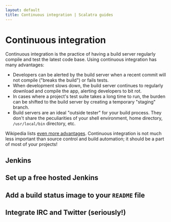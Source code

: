 ```yaml
---
layout: default
title: Continuous integration | Scalatra guides
---
```


<div class="page-header">
  <h1>Continuous integration</h1>
</div>

Continuous integration is the practice of having a build server regularly compile
and test the latest code base.
Using continuous integration has many advantages:

- Developers can be alerted by the build server when a recent commit will not compile
("breaks the build") or fails tests.
- When development slows down, the build server continues to regularly download and
compile the app, alerting developers to bit rot.
- In cases where a project's test suite takes a long time to run, the burden can be
shifted to the build server by creating a temporary "staging" branch.
- Build servers are an ideal "outside tester" for your build process.
They don't share the peculiarities of your shell environment, home directory,
`/usr/local/bin` directory, etc.

Wikipedia lists [even more advantages](http://en.wikipedia.org/wiki/Continuous_integration#Advantages).
Continuous integration is not much less important than source control and build
automation; it should be a part of most of your projects!

## Jenkins ##

## Set up a free hosted Jenkins ##

## Add a build status image to your `README` file  ##

## Integrate IRC and Twitter (seriously!) ##
